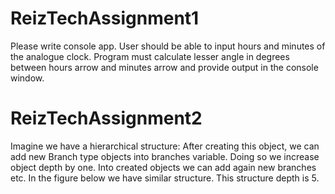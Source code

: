 # ReizTechAssignment1
  Please write console app. User should be able to input hours and minutes of the analogue clock. 
  Program must calculate lesser angle in degrees between hours arrow and minutes arrow and provide 
  output in the console window.
  
  
# ReizTechAssignment2
  Imagine we have a hierarchical structure:
  After creating this object, we can add new Branch type objects into branches 
  variable. Doing so we increase object depth by one. Into created objects we can 
  add again new branches etc. In the figure below we have similar structure. This 
  structure depth is 5.
